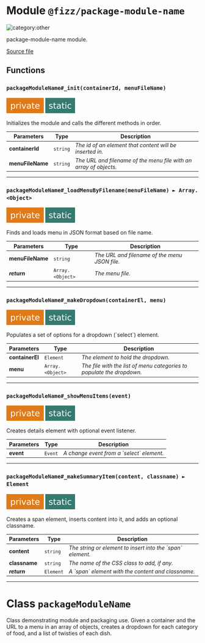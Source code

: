 # Module `@fizz/package-module-name`

![category:other](https://img.shields.io/badge/category-other-blue.svg?style=flat-square)

package-module-name module.

[Source file](../src/main.js)

## Functions

### `packageModuleName#_init(containerId, menuFileName)`

![modifier: private](images/badges/modifier-private.svg) ![modifier: static](images/badges/modifier-static.svg)

Initializes the module and calls the different methods in order.

Parameters | Type | Description
--- | --- | ---
__containerId__ | `string` | *The id of an element that content will be inserted in.*
__menuFileName__ | `string` | *The URL and filename of the menu file with an array of objects.*

---

### `packageModuleName#_loadMenuByFilename(menuFileName) ► Array.<Object>`

![modifier: private](images/badges/modifier-private.svg) ![modifier: static](images/badges/modifier-static.svg)

Finds and loads menu in JSON format based on file name.

Parameters | Type | Description
--- | --- | ---
__menuFileName__ | `string` | *The URL and filename of the menu JSON file.*
__*return*__ | `Array.<Object>` | *The menu file.*

---

### `packageModuleName#_makeDropdown(containerEl, menu)`

![modifier: private](images/badges/modifier-private.svg) ![modifier: static](images/badges/modifier-static.svg)

Populates a set of options for a dropdown (&#x60;select&#x60;) element.

Parameters | Type | Description
--- | --- | ---
__containerEl__ | `Element` | *The element to hold the dropdown.*
__menu__ | `Array.<Object>` | *The file with the list of menu categories to populate the dropdown.*

---

### `packageModuleName#_showMenuItems(event)`

![modifier: private](images/badges/modifier-private.svg) ![modifier: static](images/badges/modifier-static.svg)

Creates details element with optional event listener.

Parameters | Type | Description
--- | --- | ---
__event__ | `Event` | *A change event from a &#x60;select&#x60; element.*

---

### `packageModuleName#_makeSummaryItem(content, classname) ► Element`

![modifier: private](images/badges/modifier-private.svg) ![modifier: static](images/badges/modifier-static.svg)

Creates a span element, inserts content into it, and adds an optional classname.

Parameters | Type | Description
--- | --- | ---
__content__ | `string` | *The string or element to insert into the &#x60;span&#x60; element.*
__classname__ | `string` | *The name of the CSS class to add, if any.*
__*return*__ | `Element` | *A &#x60;span&#x60; element with the content and classname.*

---

# Class `packageModuleName`

Class demonstrating module and packaging use.
Given a container and the URL to a menu in an array of objects, creates a dropdown for each category of food, and a list of twisties of each dish.
